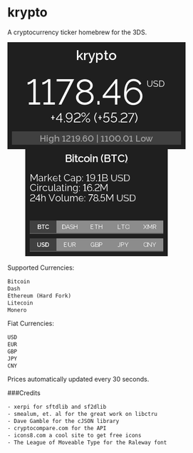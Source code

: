 # krypto

A cryptocurrency ticker homebrew for the 3DS.

![krypto UI](https://raw.githubusercontent.com/sereneblue/krypto/master/ui.png?raw=true)

Supported Currencies:

	Bitcoin
	Dash
	Ethereum (Hard Fork)
	Litecoin
	Monero

Fiat Currencies:

	USD
	EUR
	GBP
	JPY
	CNY

Prices automatically updated every 30 seconds.

###Credits

	- xerpi for sftdlib and sf2dlib
	- smealum, et. al for the great work on libctru
	- Dave Gamble for the cJSON library
	- cryptocompare.com for the API
	- icons8.com a cool site to get free icons
	- The League of Moveable Type for the Raleway font
